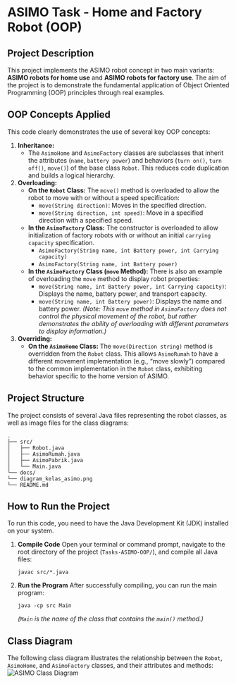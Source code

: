 # ASIMO Task - Home and Factory Robot (OOP)
## Project Description
This project implements the ASIMO robot concept in two main variants: **ASIMO robots for home use** and **ASIMO robots for factory use**. The aim of the project is to demonstrate the fundamental application of Object Oriented Programming (OOP) principles through real examples.
## OOP Concepts Applied
This code clearly demonstrates the use of several key OOP concepts:
1.  **Inheritance:**
    * The `AsimoHome` and `AsimoFactory` classes are subclasses that inherit the attributes (`name`, `battery power`) and behaviors (`turn on()`, `turn off()`, `move()`) of the base class `Robot`. This reduces code duplication and builds a logical hierarchy.
2.  **Overloading:**
    * **On the `Robot` Class:** The `move()` method is overloaded to allow the robot to move with or without a speed specification:
        * `move(String direction)`: Moves in the specified direction.
        * `move(String direction, int speed)`: Move in a specified direction with a specified speed.
    * **In the `AsimoFactory` Class:** The constructor is overloaded to allow initialization of factory robots with or without an initial `carrying capacity` specification.
        * `AsimoFactory(String name, int Battery power, int Carrying capacity)`
        * `AsimoFactory(String name, int Battery power)`
    * **In the `AsimoFactory` Class (`move` Method):** There is also an example of overloading the `move` method to display robot properties:
        * `move(String name, int Battery power, int Carrying capacity)`: Displays the name, battery power, and transport capacity.
        * `move(String name, int Battery power)`: Displays the name and battery power.
        *(Note: This `move` method in `AsimoFactory` does not control the physical movement of the robot, but rather demonstrates the ability of overloading with different parameters to display information.)*
3.  **Overriding:**
    * **On the `AsimoHome` Class:** The `move(Direction string)` method is overridden from the `Robot` class. This allows `AsimoRumah` to have a different movement implementation (e.g., “move slowly”) compared to the common implementation in the `Robot` class, exhibiting behavior specific to the home version of ASIMO.
## Project Structure
The project consists of several Java files representing the robot classes, as well as image files for the class diagrams:
```
.
├── src/
│   ├── Robot.java
│   ├── AsimoRumah.java
│   ├── AsimoPabrik.java
│   └── Main.java
└── docs/
└── diagram_kelas_asimo.png  
└── README.md
```
## How to Run the Project
To run this code, you need to have the Java Development Kit (JDK) installed on your system.
1.  **Compile Code**
    Open your terminal or command prompt, navigate to the root directory of the project (`Tasks-ASIMO-OOP/`), and compile all Java files:
    ```
    javac src/*.java
    ```
2.  **Run the Program**
    After successfully compiling, you can run the main program:
    ```
    java -cp src Main
    ```
    *(`Main` is the name of the class that contains the `main()` method.)*
## Class Diagram
The following class diagram illustrates the relationship between the `Robot`, `AsimoHome`, and `AsimoFactory` classes, and their attributes and methods:
![ASIMO Class Diagram](docs/diagram_class_asimo.png)
